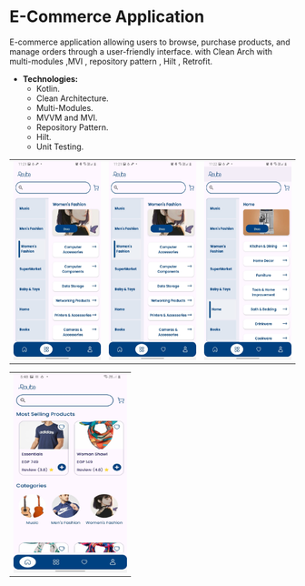 # E-Commerce Application
E-commerce application allowing users to browse, purchase products, and manage orders through a user-friendly interface.
with Clean Arch with multi-modules ,MVI , repository pattern , Hilt , Retrofit.

* **Technologies:**
     * Kotlin.
     * Clean Architecture.
     * Multi-Modules.
     * MVVM and MVI.
     * Repository Pattern.
     * Hilt.
     * Unit Testing.

<table>
  <tr>
    <td><img src="https://github.com/sherifelkady70/E-Commerce-Project/blob/myDev/E-Commerce_Photes.jpg" alt="Image 1" width="200" height="350"></td>
    <td><img src="https://github.com/sherifelkady70/E-Commerce-Project/blob/myDev/E-Commerce_Photes.jpg" alt="Image 2" width="200" height="350"></td>
    <td><img src="https://github.com/sherifelkady70/E-Commerce-Project/blob/myDev/E-Commerce_Photes1.jpg" alt="Image 3" width="200" height="350"></td>
  </tr>
</table>
<table>
  <tr>
    <td><img src="https://github.com/sherifelkady70/E-Commerce-Project/blob/myDev/E-Commerce_Photes2.jpg" alt="Image 1" width="200" height="350"></td>
  </tr>
</table>
